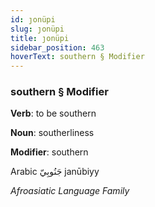 ```yaml
---
id: ȷonüpi
slug: ȷonüpi
title: ȷonüpi
sidebar_position: 463
hoverText: southern § Modifier
---
```


### southern § Modifier

**Verb**: to be southern

**Noun**: southerliness

**Modifier**: southern

Arabic جَنُوبِيّ janūbiyy 

*Afroasiatic Language Family*